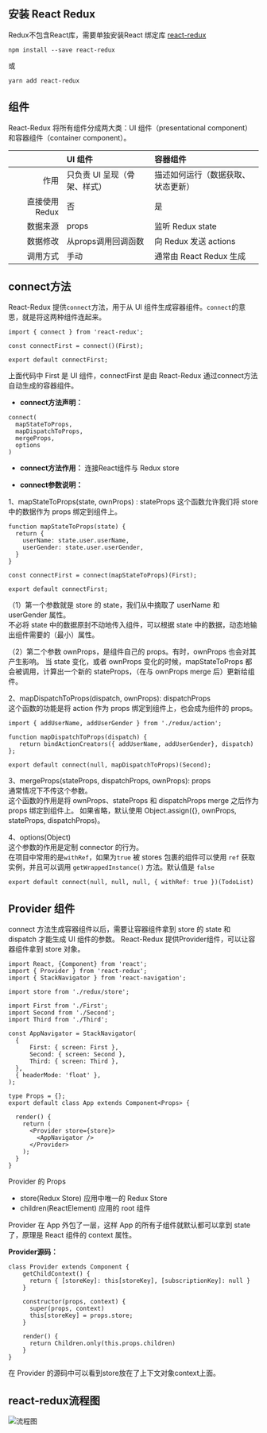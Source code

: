 ## 安装 React Redux
Redux不包含React库，需要单独安装React 绑定库 [react-redux](https://github.com/reactjs/react-redux)

```
npm install --save react-redux
```
或

```
yarn add react-redux
```

## 组件
React-Redux 将所有组件分成两大类：UI 组件（presentational component）和容器组件（container component）。

||UI 组件|容器组件|
|---:   |:---  |:---   |
|作用|只负责 UI 呈现（骨架、样式）|描述如何运行（数据获取、状态更新）|
|直接使用 Redux|否|是|
|数据来源|props|监听 Redux state|
|数据修改|从props调用回调函数|向 Redux 发送 actions|
|调用方式|手动|通常由 React Redux 生成|


## connect方法  
React-Redux 提供`connect`方法，用于从 UI 组件生成容器组件。`connect`的意思，就是将这两种组件连起来。  

```
import { connect } from 'react-redux';

const connectFirst = connect()(First);

export default connectFirst;
```
上面代码中 First 是 UI 组件，connectFirst 是由 React-Redux 通过connect方法自动生成的容器组件。

* **connect方法声明：**

```
connect(
  mapStateToProps,
  mapDispatchToProps,
  mergeProps,
  options
)
```

* **connect方法作用：**
连接React组件与 Redux store  

* **connect参数说明：**  

1、mapStateToProps(state, ownProps) : stateProps
这个函数允许我们将 store 中的数据作为 props 绑定到组件上。  

```
function mapStateToProps(state) {
  return {
    userName: state.user.userName,
    userGender: state.user.userGender,
  }
}

const connectFirst = connect(mapStateToProps)(First);

export default connectFirst;
```  

（1）第一个参数就是 store 的 state，我们从中摘取了 userName 和 userGender 属性。  
不必将 state 中的数据原封不动地传入组件，可以根据 state 中的数据，动态地输出组件需要的（最小）属性。 

（2）第二个参数 ownProps，是组件自己的 props。有时，ownProps 也会对其产生影响。 
当 state 变化，或者 ownProps 变化的时候，mapStateToProps 都会被调用，计算出一个新的 stateProps，（在与 ownProps merge 后）更新给组件。  
 
2、mapDispatchToProps(dispatch, ownProps): dispatchProps  
这个函数的功能是将 action 作为 props 绑定到组件上，也会成为组件的 props。 

```
import { addUserName, addUserGender } from './redux/action';

function mapDispatchToProps(dispatch) {
   return bindActionCreators({ addUserName, addUserGender}, dispatch)
};

export default connect(null, mapDispatchToProps)(Second);
``` 

3、mergeProps(stateProps, dispatchProps, ownProps): props  
通常情况下不传这个参数。  
这个函数的作用是将 ownProps、stateProps 和 dispatchProps merge 之后作为 props 绑定到组件上。
如果省略，默认使用 Object.assign({}, ownProps, stateProps, dispatchProps)。  

4、options(Object)  
这个参数的作用是定制 connector 的行为。  
在项目中常用的是`withRef`，如果为`true` 被 stores 包裹的组件可以使用 `ref` 获取实例，并且可以调用 `getWrappedInstance()` 方法。默认值是 `false`

```
export default connect(null, null, null, { withRef: true })(TodoList)
```


## Provider 组件  
connect 方法生成容器组件以后，需要让容器组件拿到 store 的 state 和 dispatch 才能生成 UI 组件的参数。
React-Redux 提供Provider组件，可以让容器组件拿到 store 对象。  

```
import React, {Component} from 'react';
import { Provider } from 'react-redux';
import { StackNavigator } from 'react-navigation';

import store from './redux/store';

import First from './First';
import Second from './Second';
import Third from './Third';

const AppNavigator = StackNavigator(
  {
      First: { screen: First },
      Second: { screen: Second },
      Third: { screen: Third },
  },
  { headerMode: 'float' },
);

type Props = {};
export default class App extends Component<Props> {

  render() {
    return (
      <Provider store={store}>
        <AppNavigator />
      </Provider>
    );
  }
}
```
Provider 的 Props  
* store(Redux Store)  应用中唯一的 Redux Store   
* children(ReactElement)  应用的 root 组件    

Provider 在 App 外包了一层，这样 App 的所有子组件就默认都可以拿到 state 了，原理是 React 组件的 context 属性。  

**Provider源码：**

```
class Provider extends Component {
    getChildContext() {
      return { [storeKey]: this[storeKey], [subscriptionKey]: null }
    }

    constructor(props, context) {
      super(props, context)
      this[storeKey] = props.store;
    }

    render() {
      return Children.only(this.props.children)
    }
}
```
在 Provider 的源码中可以看到store放在了上下文对象context上面。

## react-redux流程图

![流程图](https://upload-images.jianshu.io/upload_images/1064933-b40a784022679503.png?imageMogr2/auto-orient/strip%7CimageView2/2/w/1240)
